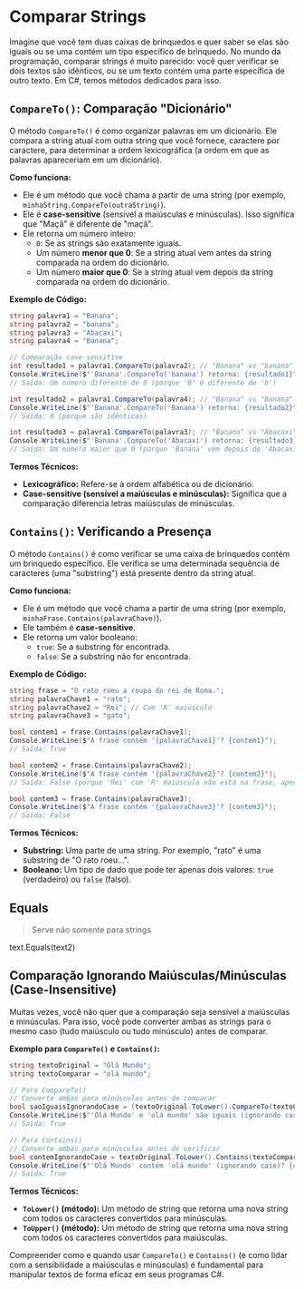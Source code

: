# Comparar Strings

Imagine que você tem duas caixas de brinquedos e quer saber se elas são iguais ou se uma contém um tipo específico de brinquedo. No mundo da programação, comparar strings é muito parecido: você quer verificar se dois textos são idênticos, ou se um texto contém uma parte específica de outro texto. Em C#, temos métodos dedicados para isso.

## `CompareTo()`: Comparação "Dicionário"

O método `CompareTo()` é como organizar palavras em um dicionário. Ele compara a string atual com outra string que você fornece, caractere por caractere, para determinar a ordem lexicográfica (a ordem em que as palavras apareceriam em um dicionário).

**Como funciona:**

*   Ele é um método que você chama a partir de uma string (por exemplo, `minhaString.CompareTo(outraString)`).
*   Ele é **case-sensitive** (sensível a maiúsculas e minúsculas). Isso significa que "Maçã" é diferente de "maçã".
*   Ele retorna um número inteiro:
    *   `0`: Se as strings são exatamente iguais.
    *   Um número **menor que 0**: Se a string atual vem antes da string comparada na ordem do dicionário.
    *   Um número **maior que 0**: Se a string atual vem depois da string comparada na ordem do dicionário.

**Exemplo de Código:**

```csharp
string palavra1 = "Banana";
string palavra2 = "banana";
string palavra3 = "Abacaxi";
string palavra4 = "Banana";

// Comparação case-sensitive
int resultado1 = palavra1.CompareTo(palavra2); // "Banana" vs "banana"
Console.WriteLine($"'Banana'.CompareTo('banana') retorna: {resultado1}");
// Saída: Um número diferente de 0 (porque 'B' é diferente de 'b')

int resultado2 = palavra1.CompareTo(palavra4); // "Banana" vs "Banana"
Console.WriteLine($"'Banana'.CompareTo('Banana') retorna: {resultado2}");
// Saída: 0 (porque são idênticas)

int resultado3 = palavra1.CompareTo(palavra3); // "Banana" vs "Abacaxi"
Console.WriteLine($"'Banana'.CompareTo('Abacaxi') retorna: {resultado3}");
// Saída: Um número maior que 0 (porque 'Banana' vem depois de 'Abacaxi')
```

**Termos Técnicos:**

*   **Lexicográfico:** Refere-se à ordem alfabética ou de dicionário.
*   **Case-sensitive (sensível a maiúsculas e minúsculas):** Significa que a comparação diferencia letras maiúsculas de minúsculas.

## `Contains()`: Verificando a Presença

O método `Contains()` é como verificar se uma caixa de brinquedos contém um brinquedo específico. Ele verifica se uma determinada sequência de caracteres (uma "substring") está presente dentro da string atual.

**Como funciona:**

*   Ele é um método que você chama a partir de uma string (por exemplo, `minhaFrase.Contains(palavraChave)`).
*   Ele também é **case-sensitive**.
*   Ele retorna um valor booleano:
    *   `true`: Se a substring for encontrada.
    *   `false`: Se a substring não for encontrada.

**Exemplo de Código:**

```csharp
string frase = "O rato roeu a roupa do rei de Roma.";
string palavraChave1 = "rato";
string palavraChave2 = "Rei"; // Com 'R' maiúsculo
string palavraChave3 = "gato";

bool contem1 = frase.Contains(palavraChave1);
Console.WriteLine($"A frase contém '{palavraChave1}'? {contem1}");
// Saída: True

bool contem2 = frase.Contains(palavraChave2);
Console.WriteLine($"A frase contém '{palavraChave2}'? {contem2}");
// Saída: False (porque 'Rei' com 'R' maiúsculo não está na frase, apenas 'rei' com 'r' minúsculo)

bool contem3 = frase.Contains(palavraChave3);
Console.WriteLine($"A frase contém '{palavraChave3}'? {contem3}");
// Saída: False
```

**Termos Técnicos:**

*   **Substring:** Uma parte de uma string. Por exemplo, "rato" é uma substring de "O rato roeu...".
*   **Booleano:** Um tipo de dado que pode ter apenas dois valores: `true` (verdadeiro) ou `false` (falso).

## Equals 

> Serve não somente para strings

text.Equals(text2)



## Comparação Ignorando Maiúsculas/Minúsculas (Case-Insensitive)

Muitas vezes, você não quer que a comparação seja sensível a maiúsculas e minúsculas. Para isso, você pode converter ambas as strings para o mesmo caso (tudo maiúsculo ou tudo minúsculo) antes de comparar.

**Exemplo para `CompareTo()` e `Contains()`:**

```csharp
string textoOriginal = "Olá Mundo";
string textoComparar = "olá mundo";

// Para CompareTo()
// Converte ambas para minúsculas antes de comparar
bool saoIguaisIgnorandoCase = (textoOriginal.ToLower().CompareTo(textoComparar.ToLower()) == 0);
Console.WriteLine($"'Olá Mundo' e 'olá mundo' são iguais (ignorando case)? {saoIguaisIgnorandoCase}");
// Saída: True

// Para Contains()
// Converte ambas para minúsculas antes de verificar
bool contemIgnorandoCase = textoOriginal.ToLower().Contains(textoComparar.ToLower());
Console.WriteLine($"'Olá Mundo' contém 'olá mundo' (ignorando case)? {contemIgnorandoCase}");
// Saída: True
```

**Termos Técnicos:**

*   **`ToLower()` (método):** Um método de string que retorna uma nova string com todos os caracteres convertidos para minúsculas.
*   **`ToUpper()` (método):** Um método de string que retorna uma nova string com todos os caracteres convertidos para maiúsculas.

Compreender como e quando usar `CompareTo()` e `Contains()` (e como lidar com a sensibilidade a maiúsculas e minúsculas) é fundamental para manipular textos de forma eficaz em seus programas C#.
